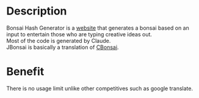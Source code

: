 # Description
Bonsai Hash Generator is a [website](https://trueryob.github.io/BonsaiHG/) that generates a bonsai based on an input to entertain those who are typing creative ideas out.<br>
Most of the code is generated by Claude.<br>
JBonsai is basically a translation of [CBonsai](https://gitlab.com/jallbrit/cbonsai).<br>

# Benefit
There is no usage limit unlike other competitives such as  google translate.<br>
